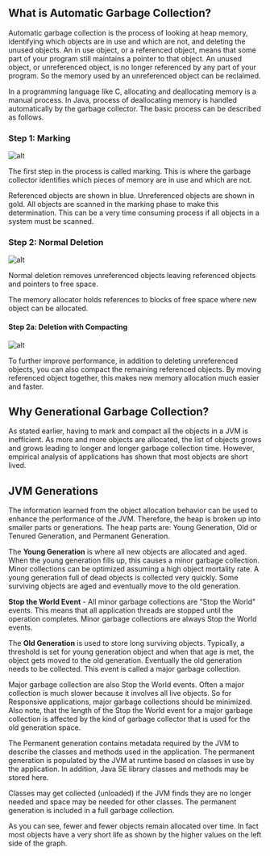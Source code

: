 ## What is Automatic Garbage Collection?
Automatic garbage collection is the process of looking at heap memory, identifying which objects are in use and which are not, and deleting the unused objects. An in use object, or a referenced object, means that some part of your program still maintains a pointer to that object. An unused object, or unreferenced object, is no longer referenced by any part of your program. So the memory used by an unreferenced object can be reclaimed.

In a programming language like C, allocating and deallocating memory is a manual process. In Java, process of deallocating memory is handled automatically by the garbage collector. The basic process can be described as follows.

### Step 1: Marking

![alt](http://notes.lucida.me/images/jvm_jgc/marking.png)

The first step in the process is called marking. This is where the garbage collector identifies which pieces of memory are in use and which are not.

Referenced objects are shown in blue. Unreferenced objects are shown in gold. All objects are scanned in the marking phase to make this determination. This can be a very time consuming process if all objects in a system must be scanned.

### Step 2: Normal Deletion

![alt](http://www.programering.com/images/remote/ZnJvbT1jc2RuJnVybD13WndwbUx5TVRNbVIyWW1abU13SURaaUoyTWlSMll3UVRNa2xqTnlNMk5tbHpZMWdUTHpVek54SWpNMEF6THlFek14QWpNdk16TjFnRE8wOHladnhtWXYwMmJqNXladnhtWTBsbWJqNXljbGRXWXRsMkx2b0RjMFJIYQ.jpg)

Normal deletion removes unreferenced objects leaving referenced objects and pointers to free space.

The memory allocator holds references to blocks of free space where new object can be allocated.

#### Step 2a: Deletion with Compacting

![alt](http://www.programering.com/images/remote/ZnJvbT1jc2RuJnVybD13WndwbUwyVTJNaVJETjRFR04wUWpaeFlUWTRRak4xUWpOMGNUTzJJRE5rSkRNaGhUTHhVak15SWpNMEF6THlFek14QWpNdk16TjFnRE8wOHladnhtWXYwMmJqNXladnhtWTBsbWJqNXljbGRXWXRsMkx2b0RjMFJIYQ.jpg)

To further improve performance, in addition to deleting unreferenced objects, you can also compact the remaining referenced objects. By moving referenced object together, this makes new memory allocation much easier and faster.


## Why Generational Garbage Collection?
As stated earlier, having to mark and compact all the objects in a JVM is inefficient. As more and more objects are allocated, the list of objects grows and grows leading to longer and longer garbage collection time. However, empirical analysis of applications has shown that most objects are short lived.


## JVM Generations


The information learned from the object allocation behavior can be used to enhance the performance of the JVM. Therefore, the heap is broken up into smaller parts or generations. The heap parts are: Young Generation, Old or Tenured Generation, and Permanent Generation.


The __Young Generation__ is where all new objects are allocated and aged. When the young generation fills up, this causes a minor garbage collection. Minor collections can be optimized assuming a high object mortality rate. A young generation full of dead objects is collected very quickly. Some surviving objects are aged and eventually move to the old generation.

__Stop the World Event__ - All minor garbage collections are "Stop the World" events. This means that all application threads are stopped until the operation completes. Minor garbage collections are always Stop the World events.

The __Old Generation__ is used to store long surviving objects. Typically, a threshold is set for young generation object and when that age is met, the object gets moved to the old generation. Eventually the old generation needs to be collected. This event is called a major garbage collection.

Major garbage collection are also Stop the World events. Often a major collection is much slower because it involves all live objects. So for Responsive applications, major garbage collections should be minimized. Also note, that the length of the Stop the World event for a major garbage collection is affected by the kind of garbage collector that is used for the old generation space.

The Permanent generation contains metadata required by the JVM to describe the classes and methods used in the application. The permanent generation is populated by the JVM at runtime based on classes in use by the application. In addition, Java SE library classes and methods may be stored here.

Classes may get collected (unloaded) if the JVM finds they are no longer needed and space may be needed for other classes. The permanent generation is included in a full garbage collection.

As you can see, fewer and fewer objects remain allocated over time. In fact most objects have a very short life as shown by the higher values on the left side of the graph.
